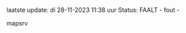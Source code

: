 laatste update: 
di 28-11-2023 11:38   uur 
Status: FAALT - fout - 
<div class="service R">mapsrv</div>